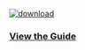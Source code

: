 [![download](https://i.imgur.com/M7vpTWe.png)](https://routinehub.co/shortcut/1421)

### [View the Guide](https://paddy-1304.github.io/UI-Utilities-Page/guide)
